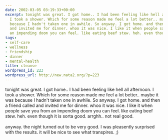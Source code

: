 ```yaml
---
date: 2002-03-05 03:19:33+00:00
excerpt: tonight was great. I got home.. I had been feeling like hell all afternoon.
  I took a shower. Which for some reason made me feel a lot better.. maybe it was
  because I hadn't taken one in awhile. So anyway. I got home. and then a friend called
  and invited me for dinner. whoo it was nice. I like it when people save you from
  an impending doom you can feel. like eating beef stew. heh. even though it ...
tags:
- self-care
- wellness
- friendship
- dinner
- mental-health
title: cleanse
wordpress_id: 223
wordpress_url: http://new.nata2.org/?p=223
---
```


tonight was great. I got home.. I had been feeling like hell all afternoon. I took a shower. Which for some reason made me feel a lot better.. maybe it was because I hadn't taken one in awhile. So anyway. I got home. and then a friend called and invited me for dinner. whoo it was nice. I like it when people save you from an impending doom you can feel. like eating beef stew. heh. even though it is sorta good. arrghh.. not real good. <br/><br/>anyway. the night turned out to be very good. I was pleasently surprised with the results. it will be nice to see what transpires. ;)
